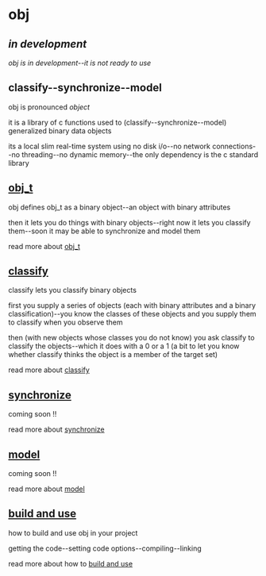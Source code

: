 # obj

## *in development*

*obj is in development--it is not ready to use*

## classify--synchronize--model

obj is pronounced *object*

it is a library of c functions used to (classify--synchronize--model) generalized binary data objects

its a local slim real-time system using no disk i/o--no network connections--no threading--no dynamic memory--the only dependency is the c standard library

## [obj_t](OBJ.md)

obj defines obj_t as a binary object--an object with binary attributes

then it lets you do things with binary objects--right now it lets you classify them--soon it may be able to synchronize and model them

read more about [obj_t](OBJ.md)

## [classify](CLASS.md)

classify lets you classify binary objects

first you supply a series of objects (each with binary attributes and a binary classification)--you know the classes of these objects and you supply them to classify when you observe them

then (with new objects whose classes you do not know) you ask classify to classify the objects--which it does with a 0 or a 1 (a bit to let you know whether classify thinks the object is a member of the target set)

read more about [classify](CLASS.md)

## [synchronize](SYNC.md)

coming soon !!

read more about [synchronize](SYNC.md)

## [model](MODEL.md)

coming soon !!

read more about [model](MODEL.md)

## [build and use](BUILD.md)

how to build and use obj in your project

getting the code--setting code options--compiling--linking

read more about how to [build and use](BUILD.md)
